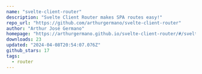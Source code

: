 ```yaml
---
name: "svelte-client-router"
description: "Svelte Client Router makes SPA routes easy!"
repo_url: "https://github.com/arthurgermano/svelte-client-router"
author: "Arthur José Germano"
homepage: "https://arthurgermano.github.io/svelte-client-router/#/svelte-client-router/v2/presentation"
downloads: 23
updated: "2024-04-08T20:54:07.076Z"
github_stars: 17
tags: 
  - router
---
```

